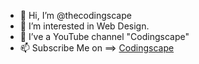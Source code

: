 - 👋 Hi, I’m @thecodingscape
- 👀 I’m interested in Web Design.
- 💞️ I’ve a YouTube channel "Codingscape"
- 📫 Subscribe Me on ==> <a href="https://www.youtube.com/channel/UCUJ3zi-DTBZitHOOa4SJg3w">Codingscape </a>
<!---
thecodingscape/thecodingscape is a ✨ special ✨ repository because its `README.md` (this file) appears on your GitHub profile.
You can click the Preview link to take a look at your changes.
--->
